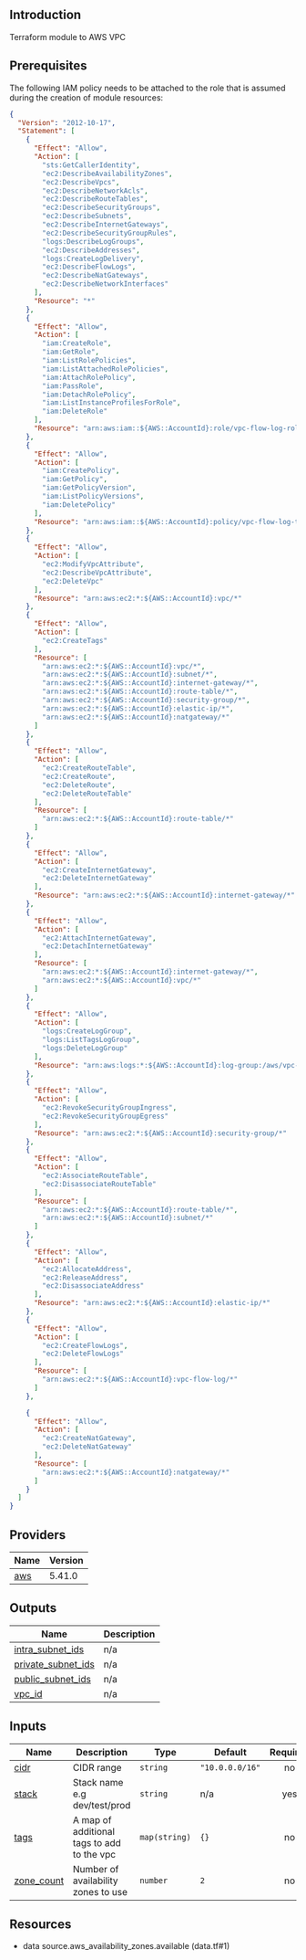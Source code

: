 ## Introduction
Terraform module to AWS VPC

<!-- BEGIN_TF_DOCS -->


## Prerequisites

The following IAM policy needs to be attached to the role that is assumed during the creation of module resources:

```json
{
  "Version": "2012-10-17",
  "Statement": [
    {
      "Effect": "Allow",
      "Action": [
        "sts:GetCallerIdentity",
        "ec2:DescribeAvailabilityZones",
        "ec2:DescribeVpcs",
        "ec2:DescribeNetworkAcls",
        "ec2:DescribeRouteTables",
        "ec2:DescribeSecurityGroups",
        "ec2:DescribeSubnets",
        "ec2:DescribeInternetGateways",
        "ec2:DescribeSecurityGroupRules",
        "logs:DescribeLogGroups",
        "ec2:DescribeAddresses",
        "logs:CreateLogDelivery",
        "ec2:DescribeFlowLogs",
        "ec2:DescribeNatGateways",
        "ec2:DescribeNetworkInterfaces"
      ],
      "Resource": "*"
    },
    {
      "Effect": "Allow",
      "Action": [
        "iam:CreateRole",
        "iam:GetRole",
        "iam:ListRolePolicies",
        "iam:ListAttachedRolePolicies",
        "iam:AttachRolePolicy",
        "iam:PassRole",
        "iam:DetachRolePolicy",
        "iam:ListInstanceProfilesForRole",
        "iam:DeleteRole"
      ],
      "Resource": "arn:aws:iam::${AWS::AccountId}:role/vpc-flow-log-role-*"
    },
    {
      "Effect": "Allow",
      "Action": [
        "iam:CreatePolicy",
        "iam:GetPolicy",
        "iam:GetPolicyVersion",
        "iam:ListPolicyVersions",
        "iam:DeletePolicy"
      ],
      "Resource": "arn:aws:iam::${AWS::AccountId}:policy/vpc-flow-log-to-cloudwatch-*"
    },
    {
      "Effect": "Allow",
      "Action": [
        "ec2:ModifyVpcAttribute",
        "ec2:DescribeVpcAttribute",
        "ec2:DeleteVpc"
      ],
      "Resource": "arn:aws:ec2:*:${AWS::AccountId}:vpc/*"
    },
    {
      "Effect": "Allow",
      "Action": [
        "ec2:CreateTags"
      ],
      "Resource": [
        "arn:aws:ec2:*:${AWS::AccountId}:vpc/*",
        "arn:aws:ec2:*:${AWS::AccountId}:subnet/*",
        "arn:aws:ec2:*:${AWS::AccountId}:internet-gateway/*",
        "arn:aws:ec2:*:${AWS::AccountId}:route-table/*",
        "arn:aws:ec2:*:${AWS::AccountId}:security-group/*",
        "arn:aws:ec2:*:${AWS::AccountId}:elastic-ip/*",
        "arn:aws:ec2:*:${AWS::AccountId}:natgateway/*"
      ]
    },
    {
      "Effect": "Allow",
      "Action": [
        "ec2:CreateRouteTable",
        "ec2:CreateRoute",
        "ec2:DeleteRoute",
        "ec2:DeleteRouteTable"
      ],
      "Resource": [
        "arn:aws:ec2:*:${AWS::AccountId}:route-table/*"
      ]
    },
    {
      "Effect": "Allow",
      "Action": [
        "ec2:CreateInternetGateway",
        "ec2:DeleteInternetGateway"
      ],
      "Resource": "arn:aws:ec2:*:${AWS::AccountId}:internet-gateway/*"
    },
    {
      "Effect": "Allow",
      "Action": [
        "ec2:AttachInternetGateway",
        "ec2:DetachInternetGateway"
      ],
      "Resource": [
        "arn:aws:ec2:*:${AWS::AccountId}:internet-gateway/*",
        "arn:aws:ec2:*:${AWS::AccountId}:vpc/*"
      ]
    },
    {
      "Effect": "Allow",
      "Action": [
        "logs:CreateLogGroup",
        "logs:ListTagsLogGroup",
        "logs:DeleteLogGroup"
      ],
      "Resource": "arn:aws:logs:*:${AWS::AccountId}:log-group:/aws/vpc-flow-log/*"
    },
    {
      "Effect": "Allow",
      "Action": [
        "ec2:RevokeSecurityGroupIngress",
        "ec2:RevokeSecurityGroupEgress"
      ],
      "Resource": "arn:aws:ec2:*:${AWS::AccountId}:security-group/*"
    },
    {
      "Effect": "Allow",
      "Action": [
        "ec2:AssociateRouteTable",
        "ec2:DisassociateRouteTable"
      ],
      "Resource": [
        "arn:aws:ec2:*:${AWS::AccountId}:route-table/*",
        "arn:aws:ec2:*:${AWS::AccountId}:subnet/*"
      ]
    },
    {
      "Effect": "Allow",
      "Action": [
        "ec2:AllocateAddress",
        "ec2:ReleaseAddress",
        "ec2:DisassociateAddress"
      ],
      "Resource": "arn:aws:ec2:*:${AWS::AccountId}:elastic-ip/*"
    },
    {
      "Effect": "Allow",
      "Action": [
        "ec2:CreateFlowLogs",
        "ec2:DeleteFlowLogs"
      ],
      "Resource": [
        "arn:aws:ec2:*:${AWS::AccountId}:vpc-flow-log/*"
      ]
    },

    {
      "Effect": "Allow",
      "Action": [
        "ec2:CreateNatGateway",
        "ec2:DeleteNatGateway"
      ],
      "Resource": [
        "arn:aws:ec2:*:${AWS::AccountId}:natgateway/*"
      ]
    }
  ]
}
```

## Providers

| Name | Version |
|------|---------|
| <a name="provider_aws"></a> [aws](#provider\_aws) | 5.41.0 |
## Outputs

| Name | Description |
|------|-------------|
| <a name="output_intra_subnet_ids"></a> [intra\_subnet\_ids](#output\_intra\_subnet\_ids) | n/a |
| <a name="output_private_subnet_ids"></a> [private\_subnet\_ids](#output\_private\_subnet\_ids) | n/a |
| <a name="output_public_subnet_ids"></a> [public\_subnet\_ids](#output\_public\_subnet\_ids) | n/a |
| <a name="output_vpc_id"></a> [vpc\_id](#output\_vpc\_id) | n/a |
## Inputs

| Name | Description | Type | Default | Required |
|------|-------------|------|---------|:--------:|
| <a name="input_cidr"></a> [cidr](#input\_cidr) | CIDR range | `string` | `"10.0.0.0/16"` | no |
| <a name="input_stack"></a> [stack](#input\_stack) | Stack name e.g dev/test/prod | `string` | n/a | yes |
| <a name="input_tags"></a> [tags](#input\_tags) | A map of additional tags to add to the vpc | `map(string)` | `{}` | no |
| <a name="input_zone_count"></a> [zone\_count](#input\_zone\_count) | Number of availability zones to use | `number` | `2` | no |


## Resources

- data source.aws_availability_zones.available (data.tf#1)
<!-- END_TF_DOCS -->